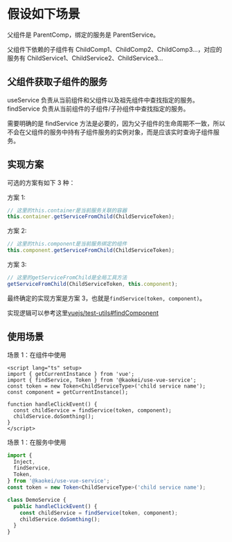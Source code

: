 # 假设如下场景

父组件是 ParentComp，绑定的服务是 ParentService。

父组件下依赖的子组件有 ChildComp1、ChildComp2、ChildComp3...，对应的服务有 ChildService1、ChildService2、ChildService3...

## 父组件获取子组件的服务

useService 负责从当前组件和父组件以及祖先组件中查找指定的服务。  
findService 负责从当前组件的子组件/子孙组件中查找指定的服务。

需要明确的是 findService 方法是必要的，因为父子组件的生命周期不一致，所以不会在父组件的服务中持有子组件服务的实例对象，而是应该实时查询子组件服务。

## 实现方案

可选的方案有如下 3 种：

方案 1:

```ts
// 这里的this.container是当前服务关联的容器
this.container.getServiceFromChild(ChildServiceToken);
```

方案 2:

```ts
// 这里的this.component是当前服务绑定的组件
this.component.getServiceFromChild(ChildServiceToken);
```

方案 3:

```ts
// 这里的getServiceFromChild是全局工具方法
getServiceFromChild(ChildServiceToken, this.component);
```

最终确定的实现方案是方案 3，也就是`findService(token, component)`。

实现逻辑可以参考这里[vuejs/test-utils#findComponent](https://github.com/vuejs/test-utils/blob/9c9659441c59de557f5844e5f9b7fee00b3938e0/src/baseWrapper.ts#L154)

## 使用场景

场景 1：在组件中使用

```vue
<script lang="ts" setup>
import { getCurrentInstance } from 'vue';
import { findService, Token } from '@kaokei/use-vue-service';
const token = new Token<ChildServiceType>('child service name');
const component = getCurrentInstance();

function handleClickEvent() {
  const childService = findService(token, component);
  childService.doSomthing();
}
</script>
```

场景 1：在服务中使用

```ts
import {
  Inject,
  findService,
  Token,
} from '@kaokei/use-vue-service';
const token = new Token<ChildServiceType>('child service name');

class DemoService {
  public handleClickEvent() {
    const childService = findService(token, component);
    childService.doSomthing();
  }
}
```
